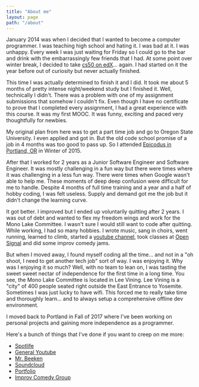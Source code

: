 ```yaml
---
title: "About me"
layout: page
path: "/about"
---
```


January 2014 was when I decided that I wanted to become a computer programmer. I was teaching high school and hating it. I was bad at it. I was unhappy. Every week I was just waiting for Friday so I could go to the bar and drink with the embarrassingly few friends that I had. At some point over winter break, I decided to take [cs50 on edX](https://www.edx.org/course/cs50s-introduction-computer-science-harvardx-cs50x)... again. I had started on it the year before out of curiosity but never actually finished.

This time I was actually determined to finish it and I did. It took me about 5 months of pretty intense night/weekend study but I finished it. Well, technically I didn't. There was a problem with one of my assignment submissions that somehow I couldn't fix. Even though I have no certificate to prove that I completed every assignment, I had a great experience with this course. It was my first MOOC. It was funny, exciting and paced very thoughtfully for newbies.

My original plan from here was to get a part time job and go to Oregon State University. I even applied and got in. But the old code school promise of a job in 4 months was too good to pass up. So I attended [Epicodus in Portland, OR](http://www.epicodus.com) in Winter of 2015.

After that I worked for 2 years as a Junior Software Engineer and Software Engineer. It was mostly challenging in a fun way but there were times where it was challenging in a less fun way. There were times when Google wasn't able to help me. These moments of deep deep confusion were difficult for me to handle. Despite 4 months of full time training and a year and a half of hobby coding, I was felt useless. Supply and demand got me the job but it didn't change the learning curve.

It got better. I improved but I ended up voluntarily quitting after 2 years. I was out of debt and wanted to flex my freedom wings and work for the Mono Lake Committee. I wasn't sure I would still want to code after quitting. While working, I had so many hobbies. I wrote music, sang in choirs, went running, learned to climb, started a [youtube channel](https://www.youtube.com/channel/UCtZ04kW3xThhfO4PCfvGaNQ), took classes at [Open Signal](https://www.opensignalpdx.org/) and did some improv comedy jams.

But when I moved away, I found myself coding all the time... and not in a "oh shoot, I need to get another tech job" sort of way. I was enjoying it. Why was I enjoying it so much? Well, with no team to lean on, I was tasting the sweet sweet nectar of independence for the first time in a long time. You see, the Mono Lake Committee is located in Lee Vining. Lee Vining is a "city" of 400 people seated right outside the East Entrance to Yosemite. Sometimes I was just lucky to have wifi. This forced me to really take time and thoroughly learn... and to always setup a comprehensive offline dev environment.

I moved back to Portland in Fall of 2017 where I've been working on personal projects and gaining more independence as a programmer.

Here's a bunch of things that I've done if you want to creep on me more:

- [Spotlife](http://www.splotlife.club)
- [General Youtube](https://www.youtube.com/channel/UC-s3pM-zRauVNJ32Lce1ujQ)
- [Mr. Beeken](https://www.youtube.com/channel/UCtZ04kW3xThhfO4PCfvGaNQ)
- [Soundcloud](https://soundcloud.com/aeb242)
- [Portfolio](http://www.alexbeeken.com)
- [Improv Comedy Group](http://www.boxfactory.fun)
